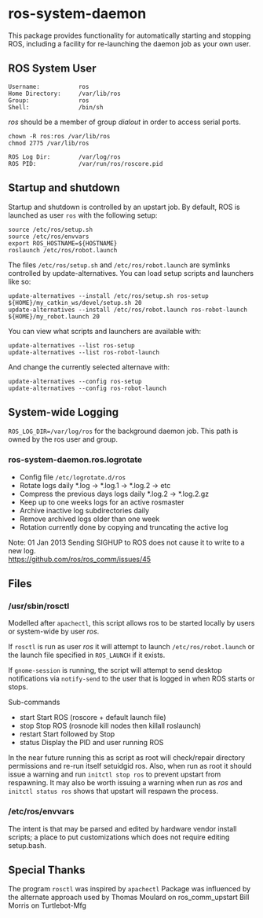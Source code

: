 # ros-system-daemon
This package provides functionality for automatically starting and stopping ROS, including a facility
for re-launching the daemon job as your own user.

## ROS System User
    Username:           ros
    Home Directory:     /var/lib/ros
    Group:              ros
    Shell:              /bin/sh

*ros* should be a member of group *dialout* in order to access serial ports.

```chown -R ros:ros /var/lib/ros```  
```chmod 2775 /var/lib/ros```

    ROS Log Dir:        /var/log/ros
    ROS PID:            /var/run/ros/roscore.pid

## Startup and shutdown
Startup and shutdown is controlled by an upstart job. By default, ROS is launched as user `ros` with the following setup:

    source /etc/ros/setup.sh
    source /etc/ros/envvars
    export ROS_HOSTNAME=${HOSTNAME}
    roslaunch /etc/ros/robot.launch
    
The files `/etc/ros/setup.sh` and `/etc/ros/robot.launch` are symlinks controlled by update-alternatives.
You can load setup scripts and launchers like so:

    update-alternatives --install /etc/ros/setup.sh ros-setup ${HOME}/my_catkin_ws/devel/setup.sh 20
    update-alternatives --install /etc/ros/robot.launch ros-robot-launch ${HOME}/my_robot.launch 20

You can view what scripts and launchers are available with:

    update-alternatives --list ros-setup
    update-alternatives --list ros-robot-launch

And change the currently selected alternave with:

    update-alternatives --config ros-setup
    update-alternatives --config ros-robot-launch

## System-wide Logging
`ROS_LOG_DIR=/var/log/ros` for the background daemon job. This path is owned by the ros user and group.

### ros-system-daemon.ros.logrotate
* Config file ```/etc/logrotate.d/ros```
* Rotate logs daily *.log -> *.log.1 -> *.log.2 -> etc
* Compress the previous days logs daily *.log.2 -> *.log.2.gz
* Keep up to one weeks logs for an active rosmaster
* Archive inactive log subdirectories daily
* Remove archived logs older than one week
* Rotation currently done by copying and truncating the active log

Note: 01 Jan 2013 Sending SIGHUP to ROS does not cause it to write to a new log.  
<https://github.com/ros/ros_comm/issues/45>

## Files
### /usr/sbin/rosctl
Modelled after ```apachectl```, this script allows ros to be started
locally by users or system-wide by user *ros*.

If ```rosctl``` is run as user *ros* it will attempt to launch ```/etc/ros/robot.launch``` or the launch file specified in ```ROS_LAUNCH``` if it exists.

If ```gnome-session``` is running, the script will attempt to send desktop notifications via ```notify-send``` to the user that is logged in when ROS starts or stops.

Sub-commands
* start    Start ROS (roscore + default launch file)
* stop     Stop ROS (rosnode kill nodes then killall roslaunch)
* restart  Start followed by Stop
* status   Display the PID and user running ROS

In the near future running this as script as root will check/repair directory permissions and re-run itself setuidgid ros. Also, when run as root it should issue a warning and run ```initctl stop ros``` to prevent upstart from respawning. It may also be worth issuing a warning when run as *ros* and ```initctl status ros``` shows that upstart will respawn the process.

### /etc/ros/envvars
The intent is that may be parsed and edited by hardware vendor install scripts; a place to put customizations which does not require editing setup.bash.

## Special Thanks
The program ```rosctl``` was inspired by ```apachectl```
Package was influenced by the alternate approach used by
Thomas Moulard on ros_comm_upstart
Bill Morris on Turtlebot-Mfg
